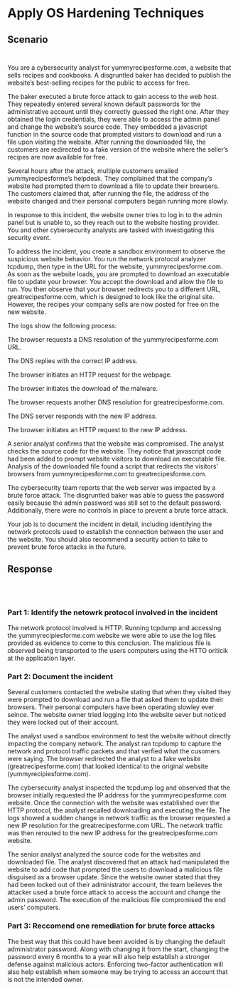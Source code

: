 # Apply OS Hardening Techniques

## Scenario <br></br>
You are a cybersecurity analyst for yummyrecipesforme.com, a website that sells recipes and cookbooks. A disgruntled baker has decided to publish the website’s best-selling recipes for the public to access for free. 

The baker executed a brute force attack to gain access to the web host. They repeatedly entered several known default passwords for the administrative account until they correctly guessed the right one. After they obtained the login credentials, they were able to access the admin panel and change the website’s source code. They embedded a javascript function in the source code that prompted visitors to download and run a file upon visiting the website. After running the downloaded file, the customers are redirected to a fake version of the website where the seller’s recipes are now available for free.

Several hours after the attack, multiple customers emailed yummyrecipesforme’s helpdesk. They complained that the company’s website had prompted them to download a file to update their browsers. The customers claimed that, after running the file, the address of the website changed and their personal computers began running more slowly. 

In response to this incident, the website owner tries to log in to the admin panel but is unable to, so they reach out to the website hosting provider. You and other cybersecurity analysts are tasked with investigating this security event.

To address the incident, you create a sandbox environment to observe the suspicious website behavior. You run the network protocol analyzer tcpdump, then type in the URL for the website, yummyrecipesforme.com. As soon as the website loads, you are prompted to download an executable file to update your browser. You accept the download and allow the file to run. You then observe that your browser redirects you to a different URL, greatrecipesforme.com, which is designed to look like the original site. However, the recipes your company sells are now posted for free on the new website.  

The logs show the following process:

The browser requests a DNS resolution of the yummyrecipesforme.com URL.

The DNS replies with the correct IP address. 

The browser initiates an HTTP request for the webpage.

The browser initiates the download of the malware.

The browser requests another DNS resolution for greatrecipesforme.com.

The DNS server responds with the new IP address.

The browser initiates an HTTP request to the new IP address.

A senior analyst confirms that the website was compromised. The analyst checks the source code for the website. They notice that javascript code had been added to prompt website visitors to download an executable file. Analysis of the downloaded file found a script that redirects the visitors’ browsers from yummyrecipesforme.com to greatrecipesforme.com. 

The cybersecurity team reports that the web server was impacted by a brute force attack. The disgruntled baker was able to guess the password easily because the admin password was still set to the default password. Additionally, there were no controls in place to prevent a brute force attack. 

Your job is to document the incident in detail, including identifying the network protocols used to establish the connection between the user and the website.  You should also recommend a security action to take to prevent brute force attacks in the future.


## Response
<br></br>

### Part 1: Identify the netowrk protocol involved in the incident

The network protocol involved is HTTP. Running tcpdump and accessing the yummyrecipiesforme.com website we were able to use the log files provided as evidence to come to this conclusion. The malicious file is observed being transported to the users computers using the HTTO oriticik at the application layer.

### Part 2: Document the incident

Several customers contacted the website stating that when they visited they were prompted to download and run a file that asked them to update their browsers. Their personal computers have been operating slowley ever seince. The website owner tried logging into the website sever but noticed they were locked out of their account. 

The analyst used a sandbox environment to test the website without directly impacting the company network. The analyst ran tcpdump to capture the network and protocol traffic packets and that verfied what the cusomers were saying. The browser redirected the analyst to a fake website (greatrecipesforme.com) that looked identical to the original website (yummyrecipiesforme.com).

The cybersecurity analyst inspected the tcpdump log and observed that the browser initially requested the IP address for the yummyrecipesforme.com website. Once the connection with the website was established over the HTTP protocol, the analyst recalled downloading and executing the file. The logs showed a sudden change in network traffic as the browser requested a new IP resolution for the greatrecipesforme.com URL. The network traffic was then rerouted to the new IP address for the greatrecipesforme.com website.

The senior analyst analyzed the source code for the websites and downloaded file. The analyst discovered that an attack had manipulated the website to add code that prompted the users to download a malicious file disguised as a browser update. Since the website owner stated that they had been locked out of their administrator account, the team believes the attacker used a brute force attack to access the account and change the admin password. The execution of the malicious file compromised the end users’ computers.

### Part 3: Reccomend one remediation for brute force attacks


The best way that this could have been avoided is by changing the default administrator password. Along with changing it from the start, changing the password every 6 months to a year will also help establish a stronger defense against malicious actors. Enforcing two-factor authentication will also help establish when someone may be trying to access an account that is not the intended owner. 
